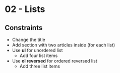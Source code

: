 # 02 - Lists

## Constraints
 * Change the title
 * Add section with two articles inside (for each list)
 * Use **ul** for unordered list
	* Add four list items
 * Use **ol reversed** for ordered reversed list
	* Add three list items